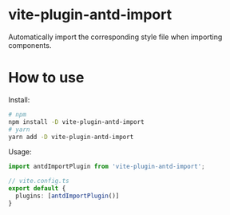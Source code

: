 # vite-plugin-antd-import

Automatically import the corresponding style file when importing components.

# How to use

Install:

```bash
# npm
npm install -D vite-plugin-antd-import
# yarn
yarn add -D vite-plugin-antd-import
```

Usage:

```ts
import antdImportPlugin from 'vite-plugin-antd-import';

// vite.config.ts
export default {
  plugins: [antdImportPlugin()]
}
```
